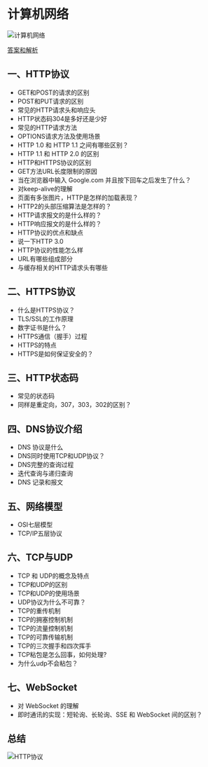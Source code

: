 # 计算机网络

![计算机网络](https://images.vrm.cn/ox/2023/02/06/jiwang.png)

[答案和解析](https://juejin.cn/post/6996841019094335519)

## 一、HTTP协议

- GET和POST的请求的区别
- POST和PUT请求的区别
- 常见的HTTP请求头和响应头
- HTTP状态码304是多好还是少好
- 常见的HTTP请求方法
- OPTIONS请求方法及使用场景
- HTTP 1.0 和 HTTP 1.1 之间有哪些区别？
- HTTP 1.1 和 HTTP 2.0 的区别
- HTTP和HTTPS协议的区别
- GET方法URL长度限制的原因
- 当在浏览器中输入 Google.com 并且按下回车之后发生了什么？
- 对keep-alive的理解
- 页面有多张图片，HTTP是怎样的加载表现？
- HTTP2的头部压缩算法是怎样的？
- HTTP请求报文的是什么样的？
- HTTP响应报文的是什么样的？
- HTTP协议的优点和缺点
- 说一下HTTP 3.0
- HTTP协议的性能怎么样
- URL有哪些组成部分
- 与缓存相关的HTTP请求头有哪些

## 二、HTTPS协议

- 什么是HTTPS协议？
- TLS/SSL的工作原理
- 数字证书是什么？
- HTTPS通信（握手）过程
- HTTPS的特点
- HTTPS是如何保证安全的？

## 三、HTTP状态码

- 常见的状态码
- 同样是重定向，307，303，302的区别？

## 四、DNS协议介绍

- DNS 协议是什么
- DNS同时使用TCP和UDP协议？
- DNS完整的查询过程
- 迭代查询与递归查询
- DNS 记录和报文

## 五、网络模型

- OSI七层模型
- TCP/IP五层协议

## 六、TCP与UDP

- TCP 和 UDP的概念及特点
- TCP和UDP的区别
- TCP和UDP的使用场景
- UDP协议为什么不可靠？
- TCP的重传机制
- TCP的拥塞控制机制
- TCP的流量控制机制
- TCP的可靠传输机制
- TCP的三次握手和四次挥手
- TCP粘包是怎么回事，如何处理?
- 为什么udp不会粘包？

## 七、WebSocket

- 对 WebSocket 的理解
- 即时通讯的实现：短轮询、长轮询、SSE 和 WebSocket 间的区别？


## 总结

![HTTP协议](https://images.vrm.cn/ox/2023/02/06/HTTP协议.png)
